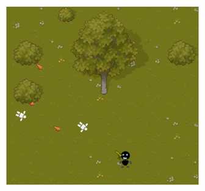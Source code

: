 ![State of the game 2024-03-27](/2024-03-27%20State%20of%20the%20game.PNG?raw=true "State of the game 2024-03-27")
